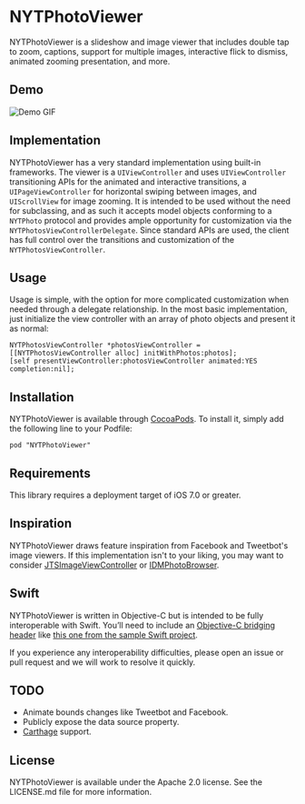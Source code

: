 # NYTPhotoViewer

NYTPhotoViewer is a slideshow and image viewer that includes double tap to zoom, captions, support for multiple images, interactive flick to dismiss, animated zooming presentation, and more. 

## Demo

![Demo GIF](Images/photo_viewer.gif)

## Implementation

NYTPhotoViewer has a very standard implementation using built-in frameworks. The viewer is a `UIViewController` and uses `UIViewController` transitioning APIs for the animated and interactive transitions, a `UIPageViewController` for horizontal swiping between images, and `UIScrollView` for image zooming. It is intended to be used without the need for subclassing, and as such it accepts model objects conforming to a `NYTPhoto` protocol and provides ample opportunity for customization via the `NYTPhotosViewControllerDelegate`. Since standard APIs are used, the client has full control over the transitions and customization of the `NYTPhotosViewController`.

## Usage

Usage is simple, with the option for more complicated customization when needed through a delegate relationship. In the most basic implementation, just initialize the view controller with an array of photo objects and present it as normal:

```objc
NYTPhotosViewController *photosViewController = [[NYTPhotosViewController alloc] initWithPhotos:photos];
[self presentViewController:photosViewController animated:YES completion:nil];
```

## Installation

NYTPhotoViewer is available through [CocoaPods](http://cocoapods.org). To install
it, simply add the following line to your Podfile:

    pod "NYTPhotoViewer"

## Requirements

This library requires a deployment target of iOS 7.0 or greater.

## Inspiration

NYTPhotoViewer draws feature inspiration from Facebook and Tweetbot's image viewers. If this implementation isn't to your liking, you may want to consider [JTSImageViewController](https://github.com/jaredsinclair/JTSImageViewController) or [IDMPhotoBrowser](https://github.com/ideaismobile/IDMPhotoBrowser).

## Swift

NYTPhotoViewer is written in Objective-C but is intended to be fully interoperable with Swift. You’ll need to include an [Objective-C bridging header](https://developer.apple.com/library/ios/documentation/Swift/Conceptual/BuildingCocoaApps/MixandMatch.html) like [this one from the sample Swift project](Example/NYTPhotoViewer-Swift/NYTPhotoViewer-Swift-Bridging-Header.h).

If you experience any interoperability difficulties, please open an issue or pull request and we will work to resolve it quickly.

## TODO

* Animate bounds changes like Tweetbot and Facebook.
* Publicly expose the data source property.
* [Carthage](https://github.com/Carthage/Carthage) support.

## License

NYTPhotoViewer is available under the Apache 2.0 license. See the LICENSE.md file for more information.
